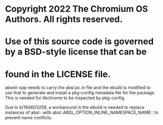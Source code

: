 # Copyright 2022 The Chromium OS Authors. All rights reserved.
# Use of this source code is governed by a BSD-style license that can be
# found in the LICENSE file.

abseil-cpp needs to carry the absl.pc.in file and the ebuild is modified to use
that to generate and install a pkg-config metadata file for the package.  This
is needed for libchrome to be inspected by pkg-config.

Due to b/184603259, a workaround in the ebuild is needed to replace instances of
absl:: with absl::ABSL_OPTION_INLINE_NAMESPACE_NAME:: to prevent name conflicts.
